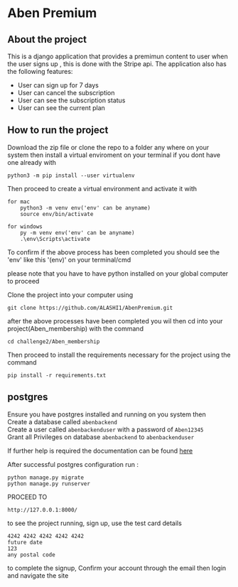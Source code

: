 # Aben Premium
## About the project
This is a django application that provides a premimun content to user when the user signs up , this is done with the Stripe api.
The application also has the following features:
- User can sign up for 7 days
- User can cancel the subscription
- User can see the subscription status
- User can see the current plan

## How to run the project
Download the zip file or clone the repo to a folder any where on your system then install a virtual enviroment on your terminal if you dont have one already with

```
python3 -m pip install --user virtualenv
```

Then proceed to create a virtual environment and activate it with 

```
for mac 
    python3 -m venv env('env' can be anyname)
    source env/bin/activate

for windows
    py -m venv env('env' can be anyname)
    .\env\Scripts\activate
```
To confirm if the above process has been completed you should see the 'env' like this '(env)' on your terminal/cmd

please note that you have to have python installed on your global computer to proceed 


Clone the project into your computer using

```
git clone https://github.com/ALASHI1/AbenPremium.git
```


after the above processes have been completed you wil then cd into your project(Aben_membership) with the command

```
cd challenge2/Aben_membership
```

Then proceed to install the requirements necessary for the project
using the command 

```
pip install -r requirements.txt
```

## postgres
Ensure you have postgres installed and running on you system then <br>
Create a database called ```abenbackend``` <br>
Create a user called ```abenbackenduser``` with a password of ```Aben12345``` <br>
Grant all Privileges on database ```abenbackend``` to ```abenbackenduser```

If further help is required the documentation can be found <a href='https://www.postgresql.org/docs/14/index.html'/> here </a>

After successful postgres configuration run :
```
python manage.py migrate
python manage.py runserver
```
PROCEED TO
```
http://127.0.0.1:8000/
```
to see the project running, sign up, use the test card details
```
4242 4242 4242 4242 4242
future date
123
any postal code
```
to complete the signup,
Confirm your account through the email then
login and navigate the site